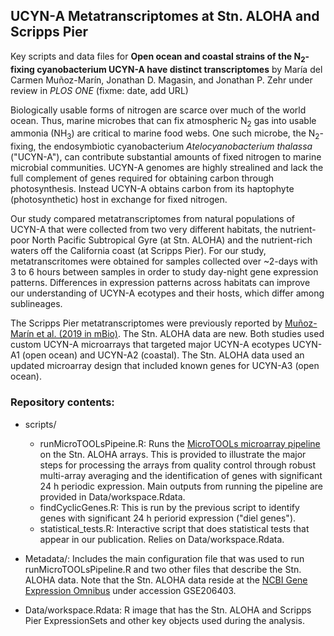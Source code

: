 ## UCYN-A Metatranscriptomes at Stn. ALOHA and Scripps Pier

Key scripts and data files for
**Open ocean and coastal strains of the N<sub>2</sub>-fixing cyanobacterium UCYN-A have distinct transcriptomes**
by María del Carmen Muñoz-Marín, Jonathan D. Magasin, and Jonathan P. Zehr
under review in _PLOS ONE_ (fixme: date, add URL)

Biologically usable forms of nitrogen are scarce over much of the world ocean. Thus, marine microbes that can fix atmospheric N<sub>2</sub> gas into usable ammonia (NH<sub>3</sub>) are critical to marine food webs. One such microbe, the N<sub>2</sub>-fixing, the endosymbiotic cyanobacterium _Atelocyanobacterium thalassa_ ("UCYN-A"), can contribute substantial amounts of fixed nitrogen to marine microbial communities.  UCYN-A genomes are highly strealined and lack the full complement of genes required for obtaining carbon through photosynthesis.  Instead UCYN-A obtains carbon from its haptophyte (photosynthetic) host in exchange for fixed nitrogen.

Our study compared metatranscriptomes from natural populations of UCYN-A that were collected from two very different habitats, the nutrient-poor North Pacific Subtropical Gyre (at Stn. ALOHA) and the nutrient-rich waters off the California coast (at Scripps Pier).  For our study, metatranscritomes were obtained for samples collected over ~2-days with 3 to 6 hours between samples in order to study day-night gene expression patterns.  Differences in expression patterns across habitats can improve our understanding of UCYN-A ecotypes and their hosts, which differ among sublineages.

The Scripps Pier metatranscriptomes were previously reported by [Muñoz-Marín et al. (2019 in mBio)](https://journals.asm.org/doi/10.1128/mBio.02495-18).  The Stn. ALOHA data are new.  Both studies used custom UCYN-A microarrays that targeted major UCYN-A ecotypes UCYN-A1 (open ocean) and UCYN-A2 (coastal).  The Stn. ALOHA data used an updated microarray design that included known genes for UCYN-A3 (open ocean).


### Repository contents:
* scripts/
    - runMicroTOOLsPipeine.R:  Runs the [MicroTOOLs microarray pipeline](https://www.jzehrlab.com/microtools) on the Stn. ALOHA arrays.  This is provided to illustrate the major steps for processing the arrays from quality control through robust multi-array averaging and the identification of genes with significant 24 h periodic expression.  Main outputs from running the pipeline are provided in Data/workspace.Rdata.
    - findCyclicGenes.R:  This is run by the previous script to identify genes with significant 24 h periorid expression ("diel genes").
    - statistical_tests.R:  Interactive script that does statistical tests that appear in our publication.  Relies on Data/workspace.Rdata.
    
* Metadata/:  Includes the main configuration file that was used to run runMicroTOOLsPipeline.R and two other files that describe the Stn. ALOHA data. Note that the Stn. ALOHA data reside at the [NCBI Gene Expression Omnibus](https://www.ncbi.nlm.nih.gov/geo/) under accession GSE206403.

* Data/workspace.Rdata:  R image that has the Stn. ALOHA and Scripps Pier ExpressionSets and other key objects used during the analysis.
